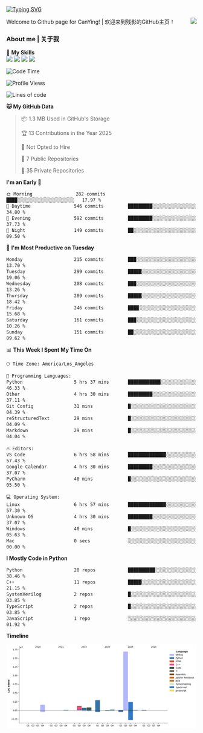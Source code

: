 [![Typing SVG](https://readme-typing-svg.herokuapp.com?size=25&duration=3500&color=00FFFF&vCenter=true&width=250&height=40&lines=Hi+Welcome+%F0%9F%91%8B%F0%9F%8F%BB;I'm+CanYing|残影)](https://git.io/typing-svg)

<a href="#">
  <img align="right" src="https://github-readme-stats.vercel.app/api?username=CanYing0913&count_private=true&rank_icon=github&show_icons=true&bg_color=15,f2f7fd,E0EAFC&" />
</a>

Welcome to Github page for CanYing! | 欢迎来到残影的GitHub主页！

### About me | 关于我

🌟 **My Skills**  
![](https://img.shields.io/badge/-C-A8B9CC?style=flat-square&logo=C&logoColor=fff)
![](https://img.shields.io/badge/-C++-00599C?style=flat-square&logo=Cpp&logoColor=fff)
![](https://img.shields.io/badge/-Python-3776AB?style=flat-square&logo=Python&logoColor=fff)
![](https://img.shields.io/badge/-Linux-000000?style=flat-square&logo=Linux&logoColor=fff)

<!--START_SECTION:waka-->
![Code Time](http://img.shields.io/badge/Code%20Time-1%2C351%20hrs%2042%20mins-blue)

![Profile Views](http://img.shields.io/badge/Profile%20Views-0-blue)

![Lines of code](https://img.shields.io/badge/From%20Hello%20World%20I%27ve%20Written-26.8%20million%20lines%20of%20code-blue)

**🐱 My GitHub Data** 

> 📦 1.3 MB Used in GitHub's Storage 
 > 
> 🏆 13 Contributions in the Year 2025
 > 
> 🚫 Not Opted to Hire
 > 
> 📜 7 Public Repositories 
 > 
> 🔑 35 Private Repositories 
 > 
**I'm an Early 🐤** 

```text
🌞 Morning                282 commits         ████░░░░░░░░░░░░░░░░░░░░░   17.97 % 
🌆 Daytime                546 commits         █████████░░░░░░░░░░░░░░░░   34.80 % 
🌃 Evening                592 commits         █████████░░░░░░░░░░░░░░░░   37.73 % 
🌙 Night                  149 commits         ██░░░░░░░░░░░░░░░░░░░░░░░   09.50 % 
```
📅 **I'm Most Productive on Tuesday** 

```text
Monday                   215 commits         ███░░░░░░░░░░░░░░░░░░░░░░   13.70 % 
Tuesday                  299 commits         █████░░░░░░░░░░░░░░░░░░░░   19.06 % 
Wednesday                208 commits         ███░░░░░░░░░░░░░░░░░░░░░░   13.26 % 
Thursday                 289 commits         █████░░░░░░░░░░░░░░░░░░░░   18.42 % 
Friday                   246 commits         ████░░░░░░░░░░░░░░░░░░░░░   15.68 % 
Saturday                 161 commits         ███░░░░░░░░░░░░░░░░░░░░░░   10.26 % 
Sunday                   151 commits         ██░░░░░░░░░░░░░░░░░░░░░░░   09.62 % 
```


📊 **This Week I Spent My Time On** 

```text
🕑︎ Time Zone: America/Los_Angeles

💬 Programming Languages: 
Python                   5 hrs 37 mins       ████████████░░░░░░░░░░░░░   46.33 % 
Other                    4 hrs 30 mins       █████████░░░░░░░░░░░░░░░░   37.11 % 
Git Config               31 mins             █░░░░░░░░░░░░░░░░░░░░░░░░   04.39 % 
reStructuredText         29 mins             █░░░░░░░░░░░░░░░░░░░░░░░░   04.09 % 
Markdown                 29 mins             █░░░░░░░░░░░░░░░░░░░░░░░░   04.04 % 

🔥 Editors: 
VS Code                  6 hrs 58 mins       ██████████████░░░░░░░░░░░   57.43 % 
Google Calendar          4 hrs 30 mins       █████████░░░░░░░░░░░░░░░░   37.07 % 
PyCharm                  40 mins             █░░░░░░░░░░░░░░░░░░░░░░░░   05.50 % 

💻 Operating System: 
Linux                    6 hrs 57 mins       ██████████████░░░░░░░░░░░   57.30 % 
Unknown OS               4 hrs 30 mins       █████████░░░░░░░░░░░░░░░░   37.07 % 
Windows                  40 mins             █░░░░░░░░░░░░░░░░░░░░░░░░   05.63 % 
Mac                      0 secs              ░░░░░░░░░░░░░░░░░░░░░░░░░   00.00 % 
```

**I Mostly Code in Python** 

```text
Python                   20 repos            ██████████░░░░░░░░░░░░░░░   38.46 % 
C++                      11 repos            █████░░░░░░░░░░░░░░░░░░░░   21.15 % 
SystemVerilog            2 repos             █░░░░░░░░░░░░░░░░░░░░░░░░   03.85 % 
TypeScript               2 repos             █░░░░░░░░░░░░░░░░░░░░░░░░   03.85 % 
JavaScript               1 repo              ░░░░░░░░░░░░░░░░░░░░░░░░░   01.92 % 
```



**Timeline**

![Lines of Code chart](https://raw.githubusercontent.com/CanYing0913/CanYing0913/master/assets/bar_graph.png)


<!--END_SECTION:waka-->
